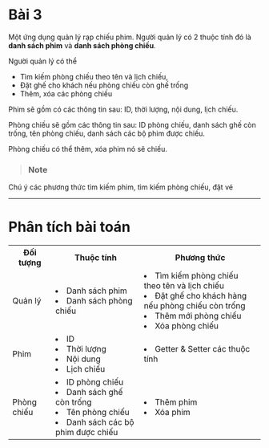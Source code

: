 # Bài 3
Một ứng dụng quản lý rạp chiếu phim. Người quản lý có 2 thuộc tính đó là **danh sách phim** và **danh sách phòng chiếu**.

Người quản lý có thể 
- Tìm kiếm phòng chiếu theo tên và lịch chiếu,
- Đặt ghế cho khách nếu phòng chiếu còn ghế trống
- Thêm, xóa các phòng chiếu

Phim sẽ gồm có các thông tin sau: ID, thời lượng, nội dung, lịch chiếu.

Phòng chiếu sẽ gồm các thông tin sau: ID phòng chiếu, danh sách ghế còn trống, tên phòng chiếu, danh sách các bộ phim được chiếu. 

Phòng chiếu có thể thêm, xóa phim nó sẽ chiếu.

> ### Note
Chú ý các phương thức tìm kiếm phim, tìm kiếm phòng chiếu, đặt vé

---
# Phân tích bài toán

<table>
    <tr>
        <th>Đối tượng
        <th>Thuộc tính
        <th>Phương thức
    </tr>
    <tr>
        <td>Quản lý
        <td>
            <li>Danh sách phim
            <li>Danh sách phòng chiếu
        </td>
        <td>
            <li>Tìm kiếm phòng chiếu theo tên và lịch chiếu
            <li>Đặt ghế cho khách hàng nếu phòng chiếu còn trống
            <li>Thêm mới phòng chiếu
            <li>Xóa phòng chiếu
        </td>
    </tr>
    <tr>
        <td>Phim
        <td>
            <li>ID
            <li>Thời lượng 
            <li>Nội dung 
            <li>Lịch chiếu
        </td>
        <td>
            <li>Getter & Setter các thuộc tính
        </td>
    </tr>
    <tr>
        <td>Phòng chiếu
        <td>
            <li>ID phòng chiếu 
            <li>Danh sách ghế còn trống 
            <li>Tên phòng chiếu 
            <li>Danh sách các bộ phim được chiếu
        <td>
            <li> Thêm phim
            <li> Xóa phim
    </tr>
</table>